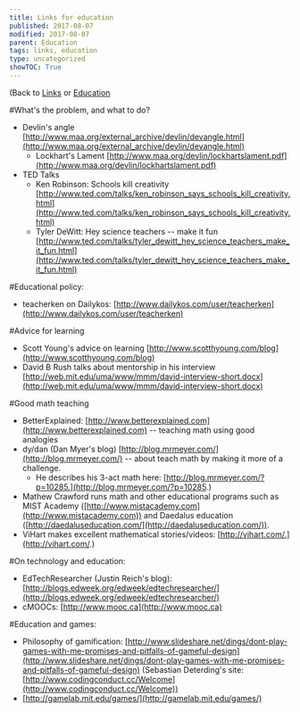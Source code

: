 ```yaml
---
title: Links for education
published: 2017-08-07
modified: 2017-08-07
parent: Education
tags: links, education
type: uncategorized
showTOC: True
---
```




(Back to [Links](Links.html) or [Education](Education.html)

#What's the problem, and what to do?
+ Devlin's angle [http://www.maa.org/external_archive/devlin/devangle.html](http://www.maa.org/external_archive/devlin/devangle.html)
    + Lockhart's Lament [http://www.maa.org/devlin/lockhartslament.pdf](http://www.maa.org/devlin/lockhartslament.pdf)
+ TED Talks
    + Ken Robinson: Schools kill creativity [http://www.ted.com/talks/ken_robinson_says_schools_kill_creativity.html](http://www.ted.com/talks/ken_robinson_says_schools_kill_creativity.html)
    + Tyler DeWitt: Hey science teachers -- make it fun [http://www.ted.com/talks/tyler_dewitt_hey_science_teachers_make_it_fun.html](http://www.ted.com/talks/tyler_dewitt_hey_science_teachers_make_it_fun.html)

#Educational policy:
+ teacherken on Dailykos: [http://www.dailykos.com/user/teacherken](http://www.dailykos.com/user/teacherken)

#Advice for learning
+ Scott Young's advice on learning [http://www.scotthyoung.com/blog](http://www.scotthyoung.com/blog)
+ David B Rush talks about mentorship in his interview [http://web.mit.edu/uma/www/mmm/david-interview-short.docx](http://web.mit.edu/uma/www/mmm/david-interview-short.docx)

#Good math teaching
+ BetterExplained: [http://www.betterexplained.com](http://www.betterexplained.com) -- teaching math using good analogies
+ dy/dan (Dan Myer's blog) [http://blog.mrmeyer.com/](http://blog.mrmeyer.com/) -- about teach math by making it more of a challenge.
    + He describes his 3-act math here: [http://blog.mrmeyer.com/?p=10285.](http://blog.mrmeyer.com/?p=10285.)
+ Mathew Crawford runs math and other educational programs such as MIST Academy ([http://www.mistacademy.com](http://www.mistacademy.com)) and Daedalus education ([http://daedaluseducation.com/](http://daedaluseducation.com/)).
+ ViHart makes excellent mathematical stories/videos: [http://vihart.com/.](http://vihart.com/.)

#On technology and education: 
+ EdTechResearcher (Justin Reich's blog): [http://blogs.edweek.org/edweek/edtechresearcher/](http://blogs.edweek.org/edweek/edtechresearcher/)
+ cMOOCs: [http://www.mooc.ca](http://www.mooc.ca)

#Education and games:
+ Philosophy of gamification: [http://www.slideshare.net/dings/dont-play-games-with-me-promises-and-pitfalls-of-gameful-design](http://www.slideshare.net/dings/dont-play-games-with-me-promises-and-pitfalls-of-gameful-design) (Sebastian Deterding's site: [http://www.codingconduct.cc/Welcome](http://www.codingconduct.cc/Welcome))
+ [http://gamelab.mit.edu/games/](http://gamelab.mit.edu/games/)



